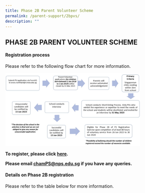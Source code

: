 ```yaml
---
title: Phase 2B Parent Volunteer Scheme
permalink: /parent-support/2bpvs/
description: ""
---
```

## PHASE 2B PARENT VOLUNTEER SCHEME

#### Registration process

Please refer to the following flow chart for more information.

<img src="/images/ph2b flow chart.jpg" style="width:85%">

**To register, please click [here](https://form.gov.sg/63a3c4a8bfdaca0012b3b4dc).**

**Please email [chamPS@nps.edu.sg](mailto:chamPS@nps.edu.sg) if you have any queries.**

#### Details on Phase 2B registration

Please refer to the table below for more information.

